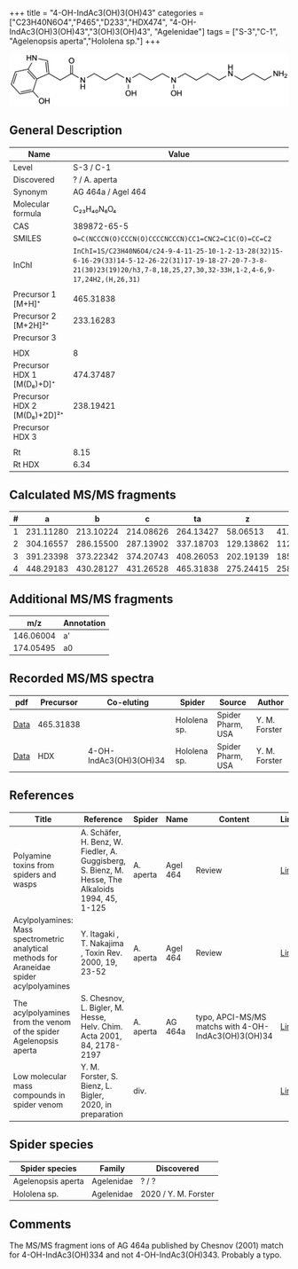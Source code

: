 +++
title = "4-OH-IndAc3(OH)3(OH)43"
categories = ["C23H40N6O4","P465","D233","HDX474",
"4-OH-IndAc3(OH)3(OH)43","3(OH)3(OH)43",
"Agelenidae"]
tags = ["S-3","C-1",
"Agelenopsis aperta","Hololena sp."]
+++

![](/img/4-OH-IndAc3(OH)3(OH)43.png)

## General Description

| Name                        | Value              |
|-----------------------------|--------------------|
| Level                       | S-3 / C-1                |
| Discovered                  | ? / A. aperta      |
| Synonym                     | AG 464a / Agel 464 |
| Molecular formula           | C₂₃H₄₀N₆O₄         |
| CAS                         | 389872-65-5        |
| SMILES | `O=C(NCCCN(O)CCCN(O)CCCCNCCCN)CC1=CNC2=C1C(O)=CC=C2`  |
| InChI  | `InChI=1S/C23H40N6O4/c24-9-4-11-25-10-1-2-13-28(32)15-6-16-29(33)14-5-12-26-22(31)17-19-18-27-20-7-3-8-21(30)23(19)20/h3,7-8,18,25,27,30,32-33H,1-2,4-6,9-17,24H2,(H,26,31)`  |
|                             |                    |
| Precursor 1 [M+H]⁺          | 465.31838        |
| Precursor 2 [M+2H]²⁺        | 233.16283        |
| Precursor 3                 |                  |
|                             |                  |
| HDX                         | 8                |
| Precursor HDX 1 [M(D₈)+D]⁺   | 474.37487        |
| Precursor HDX 2 [M(D₈)+2D]²⁺ | 238.19421        |
| Precursor HDX 3             |                    |
|                             |                    |
| Rt                          | 8.15                   |
| Rt HDX                      | 6.34                   |

## Calculated MS/MS fragments

| # | a         | b         | c         | ta        | z         | y         | tz        |
|---|-----------|-----------|-----------|-----------|-----------|-----------|-----------|
| 1 | 231.11280 | 213.10224 | 214.08626 | 264.13427 | 58.06513 | 41.03858 | 75.09167 |
| 2 | 304.16557 | 286.15500 | 287.13902 | 337.18703 | 129.13862 | 112.11208 | 162.16009 |
| 3 | 391.23398 | 373.22342 | 374.20743 | 408.26053 | 202.19139 | 185.16484 | 235.21285 |
| 4 | 448.29183 | 430.28127 | 431.26528 | 465.31838 | 275.24415 | 258.21760 | 292.27070 |

## Additional MS/MS fragments

| m/z       | Annotation |
|-----------|------------|
| 146.06004    | a'   |
| 174.05495    | a0   |

## Recorded MS/MS spectra

| pdf | Precursor | Co-eluting | Spider | Source | Author |
|-----|-----------|------------|--------|--------|--------|
| [Data](/pdf/Hololena-sp/465_4-OH-IndAc3(OH)3(OH)43_Ho-sp.pdf) | 465.31838 |           | Hololena sp. | Spider Pharm, USA | Y. M. Forster |
| [Data](/pdf/Hololena-sp/465_4-OH-IndAc3(OH)3(OH)34_4-OH-IndAc3(OH)3(OH)43_Ho-sp_HDX.pdf) | HDX | 4-OH-IndAc3(OH)3(OH)34          | Hololena sp. | Spider Pharm, USA | Y. M. Forster |

## References

| Title                                                                                     | Reference                                                                                         | Spider    | Name     | Content                                             | Link                                                                                                                          |
|-------------------------------------------------------------------------------------------|---------------------------------------------------------------------------------------------------|-----------|----------|-----------------------------------------------------|-------------------------------------------------------------------------------------------------------------------------------|
| Polyamine toxins from spiders and wasps                                                   | A. Schäfer, H. Benz, W. Fiedler, A. Guggisberg, S. Bienz, M. Hesse, The Alkaloids 1994, 45, 1-125 | A. aperta | Agel 464 | Review                                              | [Link](https://www.sciencedirect.com/science/article/pii/S009995980860276X)                                                   |
| Acylpolyamines: Mass spectrometric analytical methods for Araneidae spider acylpolyamines | Y. Itagaki , T. Nakajima , Toxin Rev. 2000, 19, 23-52                                             | A. aperta | Agel 464 | Review                                              | [Link](https://www.tandfonline.com/doi/abs/10.1081/TXR-100100314)                                                             |
| The acylpolyamines from the venom of the spider Agelenopsis aperta                        | S. Chesnov, L. Bigler, M. Hesse, Helv. Chim. Acta 2001, 84, 2178-2197                             | A. aperta | AG 464a  | typo, APCI-MS/MS matchs with 4-OH-IndAc3(OH)3(OH)34 | [Link](https://onlinelibrary.wiley.com/doi/abs/10.1002/1522-2675%2820010815%2984%3A8%3C2178%3A%3AAID-HLCA2178%3E3.0.CO%3B2-N) |
| Low molecular mass compounds in spider venom      | Y. M. Forster, S. Bienz, L. Bigler, 2020, in preparation          | div.       |   |   | [Link](unknown) |

## Spider species

| Spider species     | Family     | Discovered |
|--------------------|------------|------------|
| Agelenopsis aperta | Agelenidae | ? / ?      |
| Hololena sp. | Agelenidae | 2020 / Y. M. Forster |

## Comments

The MS/MS fragment ions of AG 464a published by Chesnov (2001) match for 4-OH-IndAc3(OH)334 and not 4-OH-IndAc3(OH)343. Probably a typo.
